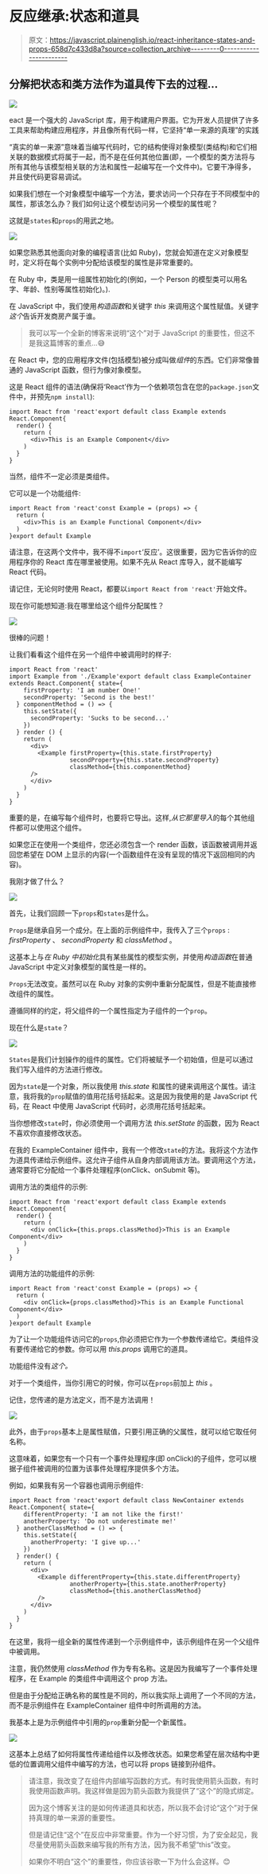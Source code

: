 # 反应继承:状态和道具

> 原文：<https://javascript.plainenglish.io/react-inheritance-states-and-props-658d7c433d8a?source=collection_archive---------0----------------------->

## 分解把状态和类方法作为道具传下去的过程…

![](img/bc386178da031ebe2ac9f89dc97d5d99.png)

eact 是一个强大的 JavaScript 库，用于构建用户界面。它为开发人员提供了许多工具来帮助构建应用程序，并且像所有代码一样，它坚持“单一来源的真理”的实践

“真实的单一来源”意味着当编写代码时，它的结构使得对象模型(类结构)和它们相关联的数据模式将属于一起，而不是在任何其他位置(即，一个模型的类方法将与所有其他与该模型相关联的方法和属性一起编写在一个文件中)。它要干净得多，并且使代码更容易调试。

如果我们想在一个对象模型中编写一个方法，要求访问一个只存在于不同模型中的属性，那该怎么办？我们如何让这个模型访问另一个模型的属性呢？

这就是`states`和`props`的用武之地。

![](img/ca695b0a83c6a5352c2c4ec2d6ff856c.png)

如果您熟悉其他面向对象的编程语言(比如 Ruby)，您就会知道在定义对象模型时，定义将在每个实例中分配给该模型的属性是非常重要的。

在 Ruby 中，类是用一组属性初始化的(例如，一个 Person 的模型类可以用名字、年龄、性别等属性初始化)。).

在 JavaScript 中，我们使用*构造函数*和关键字 *this* 来调用这个属性赋值。关键字*这个*告诉开发商房产属于谁。

> 我可以写一个全新的博客来说明“这个”对于 JavaScript 的重要性，但这不是我这篇博客的重点…😅

在 React 中，您的应用程序文件(包括模型)被分成叫做*组件*的东西。它们非常像普通的 JavaScript 函数，但行为像对象模型。

这是 React 组件的语法(确保将‘React’作为一个依赖项包含在您的`package.json`文件中，并预先`npm install`):

```
import React from 'react'export default class Example extends React.Component{
  render() {
    return (
      <div>This is an Example Component</div>
    )
  }
}
```

当然，组件不一定必须是类组件。

它可以是一个功能组件:

```
import React from 'react'const Example = (props) => {
  return (
    <div>This is an Example Functional Component</div>
  )
}export default Example
```

请注意，在这两个文件中，我不得不`import`‘反应’。这很重要，因为它告诉你的应用程序你的 React 库在哪里被使用。如果不先从 React 库导入，就不能编写 React 代码。

请记住，无论何时使用 React，都要以`import React from 'react'`开始文件。

现在你可能想知道:我在哪里给这个组件分配属性？

![](img/c3bfa767e3772e55a71ebcc831d14fd9.png)

很棒的问题！

让我们看看这个组件在另一个组件中被调用时的样子:

```
import React from 'react'
import Example from './Example'export default class ExampleContainer extends React.Component{ state={
    firstProperty: 'I am number One!'
    secondProperty: 'Second is the best!'
  } componentMethod = () => {
    this.setState({
      secondProperty: 'Sucks to be second...'
    })
  } render () {
    return (
      <div>
        <Example firstProperty={this.state.firstProperty} 
                 secondProperty={this.state.secondProperty}
                 classMethod={this.componentMethod} 
      />
      </div>
    )
  }
}
```

重要的是，在编写每个组件时，也要将它导出。这样,*从它那里导入*的每个其他组件都可以使用这个组件。

如果您正在使用一个类组件，您还必须包含一个 render 函数，该函数被调用并返回您希望在 DOM 上显示的内容(一个函数组件在没有呈现的情况下返回相同的内容)。

我刚才做了什么？

![](img/4a26e30c7919ba88636ca3832592a6cd.png)

首先，让我们回顾一下`props`和`states`是什么。

`Props`是继承自另一个成分。在上面的示例组件中，我传入了三个`props` : *firstProperty* 、 *secondProperty* 和 *classMethod* 。

这基本上与*在 Ruby 中初始化*具有某些属性的模型实例，并使用*构造函数*在普通 JavaScript 中定义对象模型的属性是一样的。

`Props`无法改变。虽然可以在 Ruby 对象的实例中重新分配属性，但是不能直接修改组件的属性。

遵循同样的约定，将父组件的一个属性指定为子组件的一个`prop`。

现在什么是`state`？

![](img/35f2b46c52ac15a4af54bb5da1ca6874.png)

`States`是我们计划操作的组件的属性。它们将被赋予一个初始值，但是可以通过我们写入组件的方法进行修改。

因为`state`是一个对象，所以我使用 *this.state* 和属性的键来调用这个属性。请注意，我将我的`prop`赋值的值用花括号括起来。这是因为我使用的是 JavaScript 代码，在 React 中使用 JavaScript 代码时，必须用花括号括起来。

当你想修改`state`时，你必须使用一个调用方法 *this.setState* 的函数，因为 React 不喜欢你直接修改状态。

在我的 ExampleContainer 组件中，我有一个修改`state`的方法。我将这个方法作为道具传递给示例组件。这允许子组件从自身内部调用该方法。要调用这个方法，通常要将它分配给一个事件处理程序(onClick、onSubmit 等)。

调用方法的类组件的示例:

```
import React from 'react'export default class Example extends React.Component{
  render() {
    return (
      <div onClick={this.props.classMethod}>This is an Example Component</div>
    )
  }
}
```

调用方法的功能组件的示例:

```
import React from 'react'const Example = (props) => {
  return (
    <div onClick={props.classMethod}>This is an Example Functional Component</div>
  )
}export default Example
```

为了让一个功能组件访问它的`props`,你必须把它作为一个参数传递给它。类组件没有要传递给它的参数。你可以用 *this.props* 调用它的道具。

功能组件没有*这个。*

对于一个类组件，当你引用它的时候，你可以在`props`前加上 *this* 。

记住，您传递的是方法定义，而不是方法调用！

![](img/5cf57ed6b77fdf866da798e3d3887dcf.png)

此外，由于`props`基本上是属性赋值，只要引用正确的父属性，就可以给它取任何名称。

这意味着，如果您有一个只有一个事件处理程序(即 onClick)的子组件，您可以根据子组件被调用的位置为该事件处理程序提供多个方法。

例如，如果我有另一个容器也调用示例组件:

```
import React from 'react'export default class NewContainer extends React.Component{ state={
    differentProperty: 'I am not like the first!'
    anotherProperty: 'Do not underestimate me!'
  } anotherClassMethod = () => {
    this.setState({
      anotherProperty: 'I give up...'
    })
  } render() {
    return (
      <div>
        <Example differentProperty={this.state.differentProperty}
                 anotherProperty={this.state.anotherProperty}
                 classMethod={this.anotherClassMethod}
        />
      </div>
    )
  }
}
```

在这里，我将一组全新的属性传递到一个示例组件中，该示例组件在另一个父组件中被调用。

注意，我仍然使用 *classMethod* 作为专有名称。这是因为我编写了一个事件处理程序，在 Example 的类组件中调用这个 prop 方法。

但是由于分配给正确名称的属性是不同的，所以我实际上调用了一个不同的方法，而不是示例组件在 ExampleContainer 组件中时所调用的方法。

我基本上是为示例组件中引用的`prop`重新分配一个新属性。

![](img/3907bb922dc1259924f5af5fc3b47110.png)

这基本上总结了如何将属性传递给组件以及修改状态。如果您希望在层次结构中更低的位置调用父组件中编写的方法，也可以将 props 链接到孙组件。

> 请注意，我改变了在组件内部编写函数的方式。有时我使用箭头函数，有时我使用函数声明。我这样做是因为箭头函数为我提供了“这个”的隐式绑定。
> 
> 因为这个博客关注的是如何传递道具和状态，所以我不会讨论“这个”对于保持真理的单一来源的重要性。
> 
> 但是请记住“这个”在反应中非常重要。作为一个好习惯，为了安全起见，我尽量使用箭头函数来编写我的所有方法，因为我不希望“this”改变。
> 
> 如果你不明白“这个”的重要性，你应该谷歌一下为什么会这样。😊